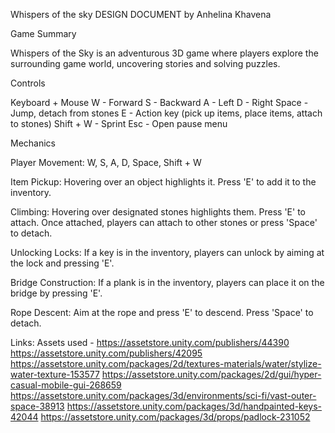 Whispers of the sky 
DESIGN DOCUMENT
by Anhelina Khavena 

Game Summary

Whispers of the Sky is an adventurous 3D game where players explore the surrounding game world, uncovering stories and solving puzzles.


Controls

Keyboard + Mouse
W - Forward
S - Backward
A - Left
D - Right
Space - Jump, detach from stones
E - Action key (pick up items, place items, attach to stones)
Shift + W - Sprint
Esc - Open pause menu



Mechanics

Player Movement: 
W, S, A, D, Space, Shift + W


Item Pickup: 
Hovering over an object highlights it. 
Press 'E' to add it to the inventory.


Climbing: 
Hovering over designated stones highlights them. 
Press 'E' to attach.
Once attached, players can attach to other stones or press 'Space' to detach.


Unlocking Locks: 
If a key is in the inventory, players can unlock by aiming at the lock and pressing 'E'.


Bridge Construction:
If a plank is in the inventory, players can place it on the bridge by pressing 'E'.


Rope Descent: 
Aim at the rope and press 'E' to descend. Press 'Space' to detach.



Links:
Assets used -
https://assetstore.unity.com/publishers/44390
https://assetstore.unity.com/publishers/42095
https://assetstore.unity.com/packages/2d/textures-materials/water/stylize-water-texture-153577
https://assetstore.unity.com/packages/2d/gui/hyper-casual-mobile-gui-268659
https://assetstore.unity.com/packages/3d/environments/sci-fi/vast-outer-space-38913
https://assetstore.unity.com/packages/3d/handpainted-keys-42044
https://assetstore.unity.com/packages/3d/props/padlock-231052





















